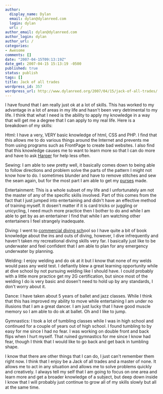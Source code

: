```yaml
---
author:
  display_name: Dylan
  email: dylan@dylanreed.com
  login: dylan
  url: /
author_email: dylan@dylanreed.com
author_login: dylan
author_url: /
categories:
- Awesome
comments: []
date: "2007-04-15T09:13:19Z"
date_gmt: 2007-04-15 15:13:19 -0500
published: true
status: publish
tags: []
title: Jack of all trades
wordpress_id: 357
wordpress_url: http://www.dylanreed.org/2007/04/15/jack-of-all-trades/
---
```


I have found that I am really just ok at a lot of skills. This has worked to my advantage in a lot of areas in my life and hasn't been very detrimental to my life. I think that what I need is the ability to apply my knowledge in a way that will get me a degree that I can apply to my real life. Here is a breakdown of my skills:

Html: I have a very, VERY basic knowledge of html, CSS and PHP. I find that this allows me to do various things around the Internet and prevents me from using programs such as FrontPage to create bad websites. I also find that this knowledge causes me to want to learn more so that I can do more and have to ask [Harper][1] for help less often.

   [1]: http://nata2.org

Sewing: I am able to sew pretty well, it basically comes down to being able to follow directions and problem solve the parts of the pattern I might not know how to do. I sometimes blunder and have to remove stitches and sew the seam again, but for the most part I am able to get my [purses][2] made.

   [2]: http://imadeit.myshopify.com

Entertainment: This is a whole subset of my life and I unfortunately am not the master of any of the specific skills involved. Part of this comes from the fact that I just jumped into entertaining and didn't have an effective method of training myself. It dosen't matter if it is card tricks or juggling or unicycling, I need much more practice then I bother to do and while I am able to get by as an entertainer I find that while I am watching other entertainers I feel strangely inadequate.

Diving: I went to [commercial diving sch][3]ool so I have quite a bit of book knowledge about the ins and outs of diving, however, I dive infrequently and haven't taken my recreational diving skills very far. I basically just like to be underwater and feel confident that I am able to plan for any emergency underwater by planning.

   [3]: http://www.natpoly.edu/

Welding: I enjoy welding and do ok at it but I know that none of my welds would pass any weld test. I defiantly blew a great learning opportunity while at dive school by not pursuing welding like I should have. I could probably with a little more practice get my 2G certification, but since most of the welding I do is very basic and dosen't need to hold up by any standards, I don't worry about it.

Dance: I have taken about 5 years of ballet and jazz classes. While I think that this has improved my ability to move while entertaining I am under no illusions that I am a great dancer. I am just lucky that I have good muscle memory so I am able to do ok at ballet. Oh and I like to jump.

Gymnastics: I took a lot of tumbling classes while I was in high school and continued for a couple of years out of high school. I found tumbling to by easy for me since I had no fear. I was working on double front and back flips when I hurt myself. That ruined gymnastics for me since I know had fear, though I think that I would like to go back and get back in tumbling shape.

I know that there are other things that I can do, I just can't remember them right now. I think that I enjoy be a Jack of all trades and a master of none. It allows me to act in any situation and allows me to solve problems quickly and creatively. I always tell my self that I am going to focus on one area and learn more and get a broader knowledge of a subject, but deep down inside I know that I will probably just continue to grow all of my skills slowly but all at the same time.
